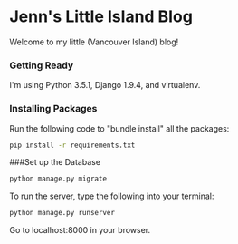 # Jenn's Little Island Blog
Welcome to my little (Vancouver Island) blog!

### Getting Ready

I'm using Python 3.5.1, Django 1.9.4, and virtualenv. 

### Installing Packages

Run the following code to "bundle install" all the packages:

```bash
pip install -r requirements.txt
```

###Set up the Database
```bash
python manage.py migrate
```

To run the server, type the following into your terminal:

```bash
python manage.py runserver
```

Go to localhost:8000 in your browser.
